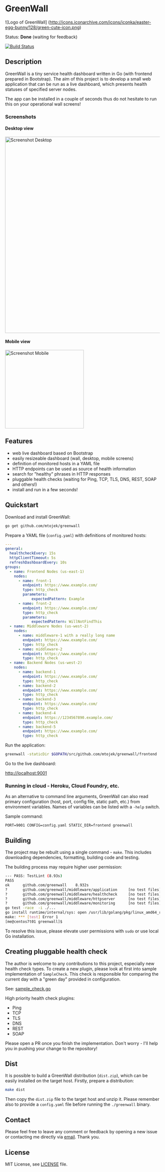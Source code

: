 # GreenWall

![Logo of GreenWall]
(http://icons.iconarchive.com/icons/iconka/easter-egg-bunny/128/green-cute-icon.png)

Status: **Done** (waiting for feedback)

[![Build Status](https://travis-ci.org/mtojek/greenwall.svg?branch=master)](https://travis-ci.org/mtojek/greenwall)

## Description

GreenWall is a tiny service health dashboard written in Go (with frontend prepared in Bootstrap). The aim of this project is to develop a small web application that can be run as a live dashboard, which presents health statuses of specified server nodes. 

The app can be installed in a couple of seconds thus do not hesitate to run this on your operational wall screens!

### Screenshots

#### Desktop view

<img src="https://github.com/mtojek/greenwall/blob/master/screenshot-1.png" alt="Screenshot Desktop" width="640px" />

#### Mobile view

<img src="https://github.com/mtojek/greenwall/blob/master/screenshot-2.png" alt="Screenshot Mobile" width="256px" />

## Features

* web live dashboard based on Bootstrap
* easily resizeable dashboard (wall, desktop, mobile screens)
* definition of monitored hosts in a YAML file
* HTTP endpoints can be used as source of health information
* search for "healthy" phrases in HTTP responses
* pluggable health checks (waiting for Ping, TCP, TLS, DNS, REST, SOAP and others!)
* install and run in a few seconds!

## Quickstart

Download and install GreenWall:
```bash
go get github.com/mtojek/greenwall
```

Prepare a YAML file (```config.yaml```) with definitions of monitored hosts:
```yaml
---
general:
  healthcheckEvery: 15s
  httpClientTimeout: 5s
  refreshDashboardEvery: 10s
groups:
  - name: Frontend Nodes (us-east-1)
    nodes:
      - name: front-1
        endpoint: https://www.example.com/
        type: http_check
        parameters:
            expectedPattern: Example
      - name: front-2
        endpoint: https://www.example.com/
        type: http_check
        parameters:
            expectedPattern: WillNotFindThis
  - name: Middleware Nodes (us-west-2)
    nodes:
      - name: middleware-1 with a really long name
        endpoint: https://www.example.com/
        type: http_check
      - name: middleware-2
        endpoint: https://www.example.com/
        type: http_check
  - name: Backend Nodes (us-west-2)
    nodes:
      - name: backend-1
        endpoint: https://www.example.com/
        type: http_check
      - name: backend-2
        endpoint: https://www.example.com/
        type: http_check
      - name: backend-3
        endpoint: https://www.example.com/
        type: http_check
      - name: backend-4
        endpoint: https://1234567890.example.com/
        type: http_check
      - name: backend-5
        endpoint: https://www.example.com/
        type: http_check
```

Run the application:
```bash
greenwall -staticDir $GOPATH/src/github.com/mtojek/greenwall/frontend
```

Go to the live dashboard:

[http://localhost:9001](http://localhost:9001)

### Running in cloud - Heroku, Cloud Foundry, etc.

As an alternative to command line arguments, GreenWall can also read primary configuration (host, port, config file, static path, etc.) from environment variables. Names of variables can be listed with a ```-help``` switch. 

Sample command:

```
PORT=9001 CONFIG=config.yaml STATIC_DIR=frontend greenwall
```

## Building

The project may be rebuilt using a single command - ```make```. This includes downloading dependencies, formatting, building code and testing.

The building process may require higher user permission:
```bash
--- PASS: TestLint (8.93s)
PASS
ok      github.com/greenwall    8.932s
?       github.com/greenwall/middleware/application     [no test files]
?       github.com/greenwall/middleware/healthcheck     [no test files]
?       github.com/greenwall/middleware/httpserver      [no test files]
?       github.com/greenwall/middleware/monitoring      [no test files]
go test -race  -i ./...
go install runtime/internal/sys: open /usr/lib/golang/pkg/linux_amd64_race/runtime/internal/sys.a: permission denied
make: *** [test] Error 1
[me@centos7t01 greenwall]$
```
To resolve this issue, please elevate user permissions with ```sudo``` or use local Go installation.

## Creating pluggable health check

The author is welcome to any contributions to this project, especially new health check types. To create a new plugin, please look at first into sample implementation of ```SampleCheck```. This check is responsible for comparing the current day with a "green day" provided in configuration.

See: [sample_check.go](https://github.com/mtojek/greenwall/blob/master/middleware/healthcheck/checks/sample_check.go)

High priority health check plugins:
* Ping
* TCP
* TLS 
* DNS 
* REST
* SOAP

Please open a PR once you finish the implementation. Don't worry - I'll help you in pushing your change to the repository!

## Dist

It is possible to build a GreenWall distribution (```dist.zip```), which can be easily installed on the target host. Firstly, prepare a distribution:

```bash
make dist
```

Then copy the ```dist.zip``` file to the target host and unzip it. Please remember also to provide a ```config.yaml``` file before running the ```./greenwall``` binary.

## Contact

Please feel free to leave any comment or feedback by opening a new issue or contacting me directly via [email](mailto:marcin@tojek.pl). Thank you.

## License

MIT License, see [LICENSE](https://github.com/mtojek/greenwall/blob/master/LICENSE) file.

